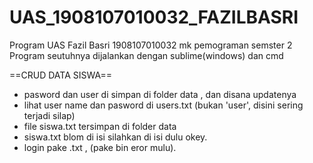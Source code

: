 # UAS_1908107010032_FAZILBASRI
Program UAS Fazil Basri 1908107010032
mk pemograman semster 2
Program seutuhnya dijalankan dengan sublime(windows) dan cmd

==CRUD DATA SISWA==
- pasword dan user di simpan di folder data , dan disana updatenya
- lihat user name dan pasword di users.txt  (bukan 'user', disini sering terjadi silap)
- file siswa.txt tersimpan di folder data
- siswa.txt blom di isi silahkan di isi dulu okey.
- login pake .txt , (pake bin eror mulu).
